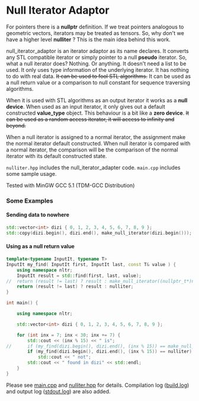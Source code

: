 # Null Iterator Adaptor

For pointers there is a **nullptr** definition. If we treat pointers analogous to geometric vectors, iterators may be treated as tensors. So, why don't we have a higher level **nulliter** ? This is the main idea behind this work.

null_iterator_adaptor is an iterator adaptor as its name declares. It converts any STL compatible iterator or simply pointer to a null **pseudo** iterator. So, what a null iterator does? Nothing. Or anything. It doesn't need a list to be used. It only uses type information of the underlying iterator. It has nothing to do with real data. ~~It can be used to fool STL algorithms.~~ It can be used as a null return value or a comparison to null constant for sequence traversing algorithms.

When it is used with STL algorithms as an output iterator it works as a **null device**. When used as an input iterator, it only gives out a default constructed **value_type** object. This behaviour is a bit like a **zero device**. ~~It can be used as a random access iterator, it will access to infinity and beyond.~~

When a null iterator is assigned to a normal iterator, the assignment make the normal iterator default constructed. When null iterator is compared with a normal iterator, the comparison will be the comparison of the normal iterator with its default constructed state.

`nulliter.hpp` includes the null_iterator_adapter code.
`main.cpp` includes some sample usage.

Tested with MinGW GCC 5.1 (TDM-GCC Distribution)

### Some Examples

#### Sending data to nowhere
```c++
std::vector<int> dizi { 0, 1, 2, 3, 4, 5, 6, 7, 8, 9 };
std::copy(dizi.begin(), dizi.end(), make_null_iterator(dizi.begin()));
```

#### Using as a null return value
```c++
template<typename InputIt, typename T>
InputIt my_find( InputIt first, InputIt last, const T& value ) {
	using namespace nltr;
	InputIt result = std::find(first, last, value);
//	return (result != last) ? result : make_null_iterator((nullptr_t*)nullptr);
	return (result != last) ? result : nulliter;
}

int main() {

	using namespace nltr;

	std::vector<int> dizi { 0, 1, 2, 3, 4, 5, 6, 7, 8, 9 };

	for (int inx = 7; inx < 30; inx += 7) {
		std::cout << (inx % 15) << " is";
//		if (my_find(dizi.begin(), dizi.end(), (inx % 15)) == make_null_iterator((nullptr_t*)nullptr))
		if (my_find(dizi.begin(), dizi.end(), (inx % 15)) == nulliter)
			std::cout << " not";
		std::cout << " found in dizi" << std::endl;
	}
}
  ```

Please see [main.cpp](./src/main.cpp) and [nulliter.hpp](./src/nulliter.hpp) for details.
Compilation log ([build.log](./build.log)) and output log ([stdout.log](./stdout.log)) are also added.
